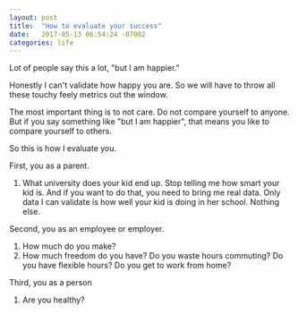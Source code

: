 ```yaml
---
layout: post
title:  "How to evaluate your success"
date:   2017-05-13 06:54:24 -07002
categories: life
---
```


Lot of people say this a lot, "but I am happier." 

Honestly I can't validate how happy you are. So we will have to throw all these touchy feely metrics out the window.

The most important thing is to not care. Do not compare yourself to anyone. But if you say something like "but I am happier", that means you like to compare yourself to others.

So this is how I evaluate you.

First, you as a parent.

1. What university does your kid end up. Stop telling me how smart your kid is. And if you want to do that, you need to bring me real data. Only data I can validate is how well your kid is doing in her school. Nothing else.

Second, you as an employee or employer.

1. How much do you make?
2. How much freedom do you have? Do you waste hours commuting? Do you have flexible hours? Do you get to work from home?

Third, you as a person

1. Are you healthy?